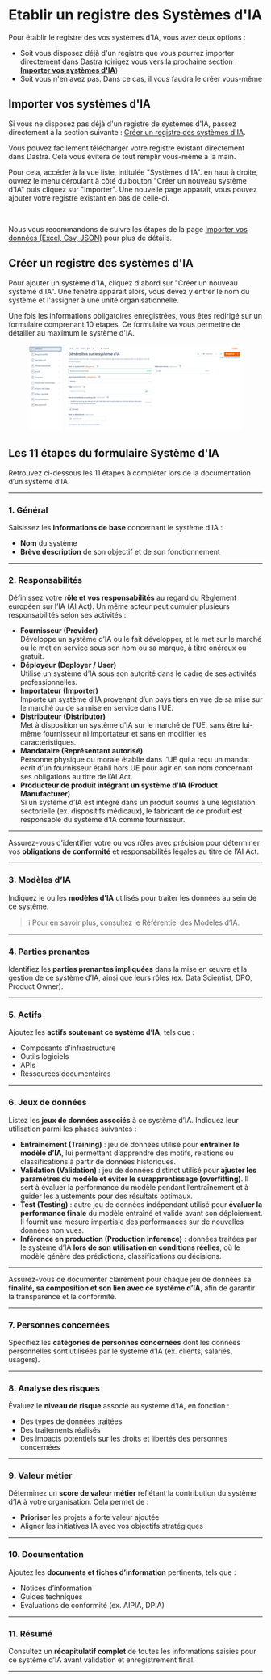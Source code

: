 # Etablir un registre des Systèmes d'IA

Pour établir le registre des vos systèmes d'IA, vous avez deux options :

* Soit vous disposez déjà d'un registre que vous pourrez importer directement dans Dastra (dirigez vous vers la prochaine section : [**Importer vos systèmes d'IA**](etablir-un-registre-des-systemes-dia.md#importez-vos-systemes-dia))
* Soit vous n'en avez pas. Dans ce cas, il vous faudra le créer vous-même

## Importer vos systèmes d'IA

Si vous ne disposez pas déjà d'un registre de systèmes d'IA, passez directement à la section suivante : [Créer un registre des systèmes d'IA](etablir-un-registre-des-systemes-dia.md#creer-un-registre-des-systemes-dia).

Vous pouvez facilement télécharger votre registre existant directement dans Dastra. Cela vous évitera de tout remplir vous-même à la main.

Pour cela, accéder à la vue liste, intitulée "Systèmes d'IA". en haut à droite, ouvrez le menu déroulant à côté du bouton "Créer un nouveau système d'IA" puis cliquez sur "Importer". Une nouvelle page apparait, vous pouvez ajouter votre registre existant en bas de celle-ci.

<figure><img src="../../.gitbook/assets/Capture d&#x27;écran 2024-05-21 174417.png" alt=""><figcaption></figcaption></figure>

Nous vous recommandons de suivre les étapes de la page [Importer vos données (Excel, Csv, JSON)](../generalites/importer-vos-donnees-excel-csv.md) pour plus de détails.

## Créer un registre des systèmes d'IA

Pour ajouter un système d'IA, cliquez d'abord sur "Créer un nouveau système d'IA". Une fenêtre apparait alors, vous devez y entrer le nom du système et l'assigner à une unité organisationnelle.

Une fois les informations obligatoires enregistrées, vous êtes redirigé sur un formulaire comprenant 10 étapes. Ce formulaire va vous permettre de détailler au maximum le système d'IA.

<figure><img src="../../.gitbook/assets/image.png" alt=""><figcaption></figcaption></figure>

## Les 11 étapes du formulaire Système d'IA

Retrouvez ci-dessous les 11 étapes à compléter lors de la documentation d’un système d’IA.

***

### 1. Général

Saisissez les **informations de base** concernant le système d’IA :

* **Nom** du système
* **Brève description** de son objectif et de son fonctionnement

***

### 2. Responsabilités

Définissez votre **rôle et vos responsabilités** au regard du Règlement européen sur l’IA (AI Act). Un même acteur peut cumuler plusieurs responsabilités selon ses activités :

* **Fournisseur (Provider)**\
  Développe un système d’IA ou le fait développer, et le met sur le marché ou le met en service sous son nom ou sa marque, à titre onéreux ou gratuit.
* **Déployeur (Deployer / User)**\
  Utilise un système d’IA sous son autorité dans le cadre de ses activités professionnelles.
* **Importateur (Importer)**\
  Importe un système d’IA provenant d’un pays tiers en vue de sa mise sur le marché ou de sa mise en service dans l’UE.
* **Distributeur (Distributor)**\
  Met à disposition un système d’IA sur le marché de l’UE, sans être lui-même fournisseur ni importateur et sans en modifier les caractéristiques.
* **Mandataire (Représentant autorisé)**\
  Personne physique ou morale établie dans l’UE qui a reçu un mandat écrit d’un fournisseur établi hors UE pour agir en son nom concernant ses obligations au titre de l’AI Act.
* **Producteur de produit intégrant un système d’IA (Product Manufacturer)**\
  Si un système d’IA est intégré dans un produit soumis à une législation sectorielle (ex. dispositifs médicaux), le fabricant de ce produit est responsable du système d’IA comme fournisseur.

***

Assurez-vous d’identifier votre ou vos rôles avec précision pour déterminer vos **obligations de conformité** et responsabilités légales au titre de l’AI Act.

***

### 3. Modèles d’IA

Indiquez le ou les **modèles d’IA** utilisés pour traiter les données au sein de ce système.

> ℹ️ Pour en savoir plus, consultez le Référentiel des Modèles d’IA.

***

### 4. Parties prenantes

Identifiez les **parties prenantes impliquées** dans la mise en œuvre et la gestion de ce système d’IA, ainsi que leurs rôles (ex. Data Scientist, DPO, Product Owner).

***

### 5. Actifs

Ajoutez les **actifs soutenant ce système d’IA**, tels que :

* Composants d’infrastructure
* Outils logiciels
* APIs
* Ressources documentaires

***

### 6. Jeux de données

Listez les **jeux de données associés** à ce système d’IA. Indiquez leur utilisation parmi les phases suivantes :

* **Entraînement (Training)** : jeu de données utilisé pour **entraîner le modèle d’IA**, lui permettant d’apprendre des motifs, relations ou classifications à partir de données historiques.
* **Validation (Validation)** : jeu de données distinct utilisé pour **ajuster les paramètres du modèle et éviter le surapprentissage (overfitting)**. Il sert à évaluer la performance du modèle pendant l’entraînement et à guider les ajustements pour des résultats optimaux.
* **Test (Testing)** : autre jeu de données indépendant utilisé pour **évaluer la performance finale** du modèle entraîné et validé avant son déploiement. Il fournit une mesure impartiale des performances sur de nouvelles données non vues.
* **Inférence en production (Production inference)** : données traitées par le système d’IA **lors de son utilisation en conditions réelles**, où le modèle génère des prédictions, classifications ou décisions.

***

Assurez-vous de documenter clairement pour chaque jeu de données sa **finalité, sa composition et son lien avec ce système d’IA**, afin de garantir la transparence et la conformité.

***

### 7. Personnes concernées

Spécifiez les **catégories de personnes concernées** dont les données personnelles sont utilisées par le système d’IA (ex. clients, salariés, usagers).

***

### 8. Analyse des risques

Évaluez le **niveau de risque** associé au système d’IA, en fonction :

* Des types de données traitées
* Des traitements réalisés
* Des impacts potentiels sur les droits et libertés des personnes concernées

***

### 9. Valeur métier

Déterminez un **score de valeur métier** reflétant la contribution du système d’IA à votre organisation. Cela permet de :

* **Prioriser** les projets à forte valeur ajoutée
* Aligner les initiatives IA avec vos objectifs stratégiques

***

### 10. Documentation

Ajoutez les **documents et fiches d’information** pertinents, tels que :

* Notices d’information
* Guides techniques
* Évaluations de conformité (ex. AIPIA, DPIA)

***

### 11. Résumé

Consultez un **récapitulatif complet** de toutes les informations saisies pour ce système d’IA avant validation et enregistrement final.

***
